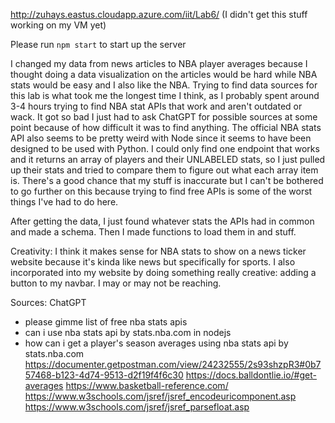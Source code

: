 http://zuhays.eastus.cloudapp.azure.com/iit/Lab6/ (I didn't get this stuff working on my VM yet)

Please run `npm start` to start up the server

I changed my data from news articles to NBA player averages because I thought doing a data visualization on the articles would be hard while NBA stats would be easy and I also like the NBA. Trying to find data sources for this lab is what took me the longest time I think, as I probably spent around 3-4 hours trying to find NBA stat APIs that work and aren't outdated or wack. It got so bad I just had to ask ChatGPT for possible sources at some point because of how difficult it was to find anything. The official NBA stats API also seems to be pretty weird with Node since it seems to have been designed to be used with Python. I could only find one endpoint that works and it returns an array of players and their UNLABELED stats, so I just pulled up their stats and tried to compare them to figure out what each array item is. There's a good chance that my stuff is inaccurate but I can't be bothered to go further on this because trying to find free APIs is some of the worst things I've had to do here.

After getting the data, I just found whatever stats the APIs had in common and made a schema. Then I made functions to load them in and stuff.

Creativity:
I think it makes sense for NBA stats to show on a news ticker website because it's kinda like news but specifically for sports. I also incorporated into my website by doing something really creative: adding a button to my navbar. I may or may not be reaching.

Sources:
ChatGPT
- please gimme list of free nba stats apis
- can i use nba stats api by stats.nba.com in nodejs
- how can i get a player's season averages using nba stats api by stats.nba.com
https://documenter.getpostman.com/view/24232555/2s93shzpR3#0b757468-b123-4d74-9513-d2f19f4f6c30
https://docs.balldontlie.io/#get-averages
https://www.basketball-reference.com/
https://www.w3schools.com/jsref/jsref_encodeuricomponent.asp
https://www.w3schools.com/jsref/jsref_parsefloat.asp